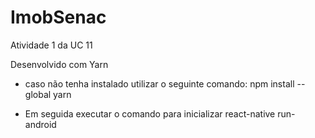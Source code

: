 # ImobSenac
Atividade 1 da UC 11 

Desenvolvido com Yarn

* caso não tenha instalado utilizar o seguinte comando:
npm install --global yarn

* Em seguida executar o comando para inicializar
react-native run-android
